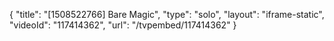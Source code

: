 {
    "title": "[1508522766] Bare Magic",
    "type": "solo",
    "layout": "iframe-static",
    "videoId": "117414362",
    "url": "\/tvpembed\/117414362"
}